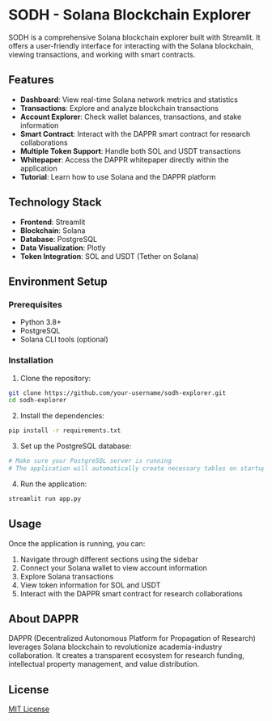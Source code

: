 # SODH - Solana Blockchain Explorer

SODH is a comprehensive Solana blockchain explorer built with Streamlit. It offers a user-friendly interface for interacting with the Solana blockchain, viewing transactions, and working with smart contracts.

## Features

- **Dashboard**: View real-time Solana network metrics and statistics
- **Transactions**: Explore and analyze blockchain transactions
- **Account Explorer**: Check wallet balances, transactions, and stake information
- **Smart Contract**: Interact with the DAPPR smart contract for research collaborations
- **Multiple Token Support**: Handle both SOL and USDT transactions
- **Whitepaper**: Access the DAPPR whitepaper directly within the application
- **Tutorial**: Learn how to use Solana and the DAPPR platform

## Technology Stack

- **Frontend**: Streamlit
- **Blockchain**: Solana
- **Database**: PostgreSQL
- **Data Visualization**: Plotly
- **Token Integration**: SOL and USDT (Tether on Solana)

## Environment Setup

### Prerequisites

- Python 3.8+
- PostgreSQL
- Solana CLI tools (optional)

### Installation

1. Clone the repository:
```bash
git clone https://github.com/your-username/sodh-explorer.git
cd sodh-explorer
```

2. Install the dependencies:
```bash
pip install -r requirements.txt
```

3. Set up the PostgreSQL database:
```bash
# Make sure your PostgreSQL server is running
# The application will automatically create necessary tables on startup
```

4. Run the application:
```bash
streamlit run app.py
```

## Usage

Once the application is running, you can:

1. Navigate through different sections using the sidebar
2. Connect your Solana wallet to view account information
3. Explore Solana transactions
4. View token information for SOL and USDT
5. Interact with the DAPPR smart contract for research collaborations

## About DAPPR

DAPPR (Decentralized Autonomous Platform for Propagation of Research) leverages Solana blockchain to revolutionize academia-industry collaboration. It creates a transparent ecosystem for research funding, intellectual property management, and value distribution.

## License

[MIT License](LICENSE)